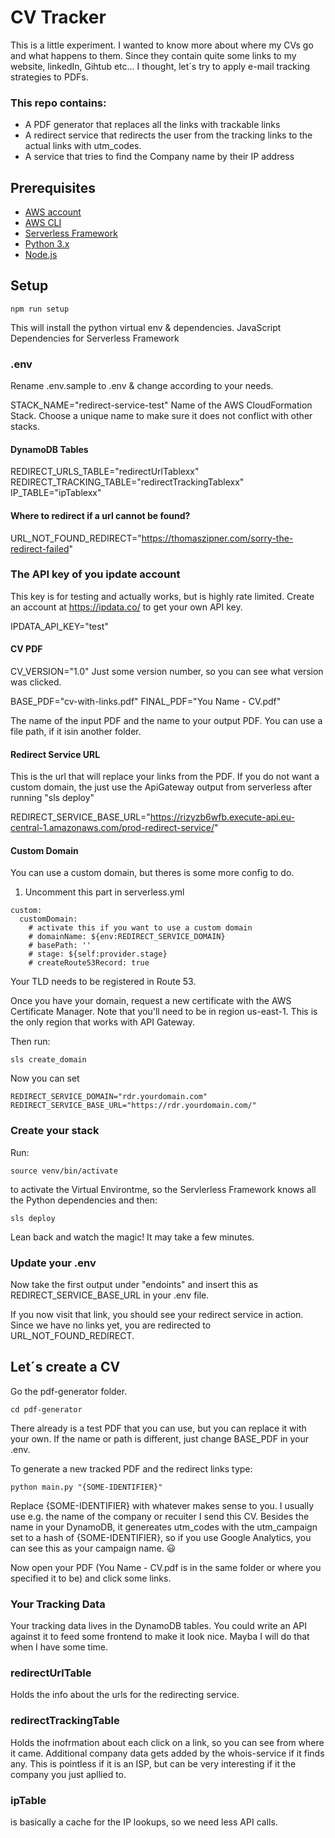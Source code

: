 # CV Tracker
This is a little experiment. I wanted to know more about where my CVs go and what happens to them. Since they contain quite some links to my website, linkedIn, Gihtub etc... I thought, let´s try to apply e-mail tracking strategies to PDFs.

### This repo contains: 

- A PDF generator that replaces all the links with trackable links 
- A redirect service that redirects the user from the tracking links to the actual links with utm_codes.
- A service that tries to find the Company name by their IP address


## Prerequisites

- <a href="https://aws.amazon.com/de/free/" rel="noreferrer" target="_blank">AWS account</A>
- <a href="https://aws.amazon.com/de/cli/" rel="noreferrer" target="_blank">AWS CLI</a>
- <a href="https://www.serverless.com/framework/docs/providers/aws/guide/installation/" rel="noreferrer" target="_blank">Serverless Framework</a>
- <a href="https://www.python.org/downloads/" rel="noreferrer" target="_blank">Python 3.x</a>
- <a href="https://nodejs.org/en/" rel="noreferrer" target="_blank">Node.js</a>


## Setup
```
npm run setup
```

This will install the python virtual env & dependencies.
JavaScript Dependencies for Serverless Framework

### .env
Rename .env.sample to .env & change according to your needs.


STACK_NAME="redirect-service-test"
Name of the AWS CloudFormation Stack. Choose a unique name to make sure it does not conflict with other stacks.

#### DynamoDB Tables
REDIRECT_URLS_TABLE="redirectUrlTablexx"
REDIRECT_TRACKING_TABLE="redirectTrackingTablexx"
IP_TABLE="ipTablexx"

#### Where to redirect if a url cannot be found?
URL_NOT_FOUND_REDIRECT="https://thomaszipner.com/sorry-the-redirect-failed"

### The API key of you ipdate account
This key is for testing and actually works, but is highly rate limited. Create an account at https://ipdata.co/ to get your own API key.

IPDATA_API_KEY="test"

#### CV PDF

CV_VERSION="1.0"
Just some version number, so you can see what version was clicked.

BASE_PDF="cv-with-links.pdf"
FINAL_PDF="You Name - CV.pdf"

The name of the input PDF and the name to your output PDF. 
You can use a file path, if it isin another folder.

#### Redirect Service URL
This is the url that will replace your links from the PDF. If you do not want a custom domain, the just use the ApiGateway output from serverless after running "sls deploy"

REDIRECT_SERVICE_BASE_URL="https://rizyzb6wfb.execute-api.eu-central-1.amazonaws.com/prod-redirect-service/"

#### Custom Domain
You can use a custom domain, but theres is some more config to do.

1) Uncomment this part in serverless.yml

```
custom:
  customDomain:
    # activate this if you want to use a custom domain
    # domainName: ${env:REDIRECT_SERVICE_DOMAIN}
    # basePath: ''
    # stage: ${self:provider.stage}
    # createRoute53Record: true
```

Your TLD needs to be registered in Route 53.

Once you have your domain, request a new certificate with the AWS Certificate Manager. Note that you'll need to be in region us-east-1. This is the only region that works with API Gateway.

Then run:

```
sls create_domain
```

Now you can set 

```
REDIRECT_SERVICE_DOMAIN="rdr.yourdomain.com"
REDIRECT_SERVICE_BASE_URL="https://rdr.yourdomain.com/"
```


### Create your stack

Run:
```
source venv/bin/activate
```

to activate the Virtual Environtme, so the Servlerless Framework knows all the Python dependencies and then:

```
sls deploy
```

Lean back and watch the magic! It may take a few minutes.

### Update your .env 
Now take the first output under "endoints" and insert this as REDIRECT_SERVICE_BASE_URL in your .env file.

If you now visit that link, you should see your redirect service in action.
Since we have no links yet, you are redirected to URL_NOT_FOUND_REDIRECT.




## Let´s create a CV

Go the pdf-generator folder.
```
cd pdf-generator
```

There already is a test PDF that you can use, but you can replace it with your own. If the name or path is different, just change BASE_PDF in your .env.

To generate a new tracked PDF and the redirect links type:

``` 
python main.py "{SOME-IDENTIFIER}"
```

Replace {SOME-IDENTIFIER} with whatever makes sense to you. I usually use e.g. the name of the company or recuiter I send this CV. Besides the name in your DynamoDB, it genereates utm_codes with the utm_campaign set to a hash of {SOME-IDENTIFIER}, so if you use Google Analytics, you can see this as your campaign name. 😃

Now open your PDF (You Name - CV.pdf is in the same folder or where you specified it to be) and click some links.


### Your Tracking Data
Your tracking data lives in the DynamoDB tables. You could write an API against it to feed some frontend to make it look nice. Mayba I will do that when I have some time.

### redirectUrlTable 
Holds the info about the urls for the redirecting service.

### redirectTrackingTable
Holds the inofrmation about each click on a link, so you can see from where it came.
Additional company data gets added by the whois-service if it finds any. This is pointless if it is an ISP, but can be very interesting if it the company you just apllied to.

### ipTable 
is basically a cache for the IP lookups, so we need less API calls.